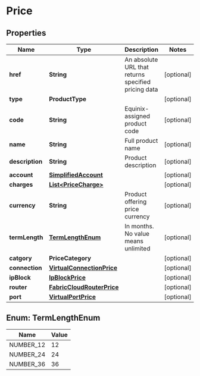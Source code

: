 

# Price


## Properties

| Name | Type | Description | Notes |
|------------ | ------------- | ------------- | -------------|
|**href** | **String** | An absolute URL that returns specified pricing data |  [optional] |
|**type** | **ProductType** |  |  [optional] |
|**code** | **String** | Equinix-assigned product code |  [optional] |
|**name** | **String** | Full product name |  [optional] |
|**description** | **String** | Product description |  [optional] |
|**account** | [**SimplifiedAccount**](SimplifiedAccount.md) |  |  [optional] |
|**charges** | [**List&lt;PriceCharge&gt;**](PriceCharge.md) |  |  [optional] |
|**currency** | **String** | Product offering price currency |  [optional] |
|**termLength** | [**TermLengthEnum**](#TermLengthEnum) | In months. No value means unlimited |  [optional] |
|**catgory** | **PriceCategory** |  |  [optional] |
|**connection** | [**VirtualConnectionPrice**](VirtualConnectionPrice.md) |  |  [optional] |
|**ipBlock** | [**IpBlockPrice**](IpBlockPrice.md) |  |  [optional] |
|**router** | [**FabricCloudRouterPrice**](FabricCloudRouterPrice.md) |  |  [optional] |
|**port** | [**VirtualPortPrice**](VirtualPortPrice.md) |  |  [optional] |



## Enum: TermLengthEnum

| Name | Value |
|---- | -----|
| NUMBER_12 | 12 |
| NUMBER_24 | 24 |
| NUMBER_36 | 36 |



